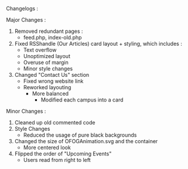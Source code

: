 Changelogs :

Major Changes :

1. Removed redundant pages :
   - feed.php, index-old.php
2. Fixed RSShandle (Our Articles) card layout + styling, which includes :
   - Text overflow
   - Unoptimized layout
   - Overuse of margin
   - Minor style changes
3. Changed "Contact Us" section
   - Fixed wrong website link
   - Reworked layouting
     - More balanced
       - Modified each campus into a card

Minor Changes :

1. Cleaned up old commented code
2. Style Changes
   - Reduced the usage of pure black backgrounds
3. Changed the size of OFOGAnimation.svg and the container
   - More centered look
4. Flipped the order of "Upcoming Events"
   - Users read from right to left

